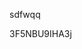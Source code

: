 sdfwqq

















































































3F5NBU9IHA3j
